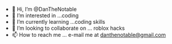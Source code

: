 - 👋 Hi, I’m @DanTheNotable
- 👀 I’m interested in ...coding
- 🌱 I’m currently learning ...coding skills
- 💞️ I’m looking to collaborate on ... roblox hacks
- 📫 How to reach me ... e-mail me at danthenotable@gmail.com

<!---
DanTheNotable/DanTheNotable is a ✨ special ✨ repository because its `README.md` (this file) appears on your GitHub profile.
You can click the Preview link to take a look at your changes.
--->

